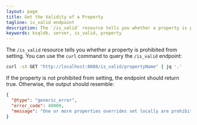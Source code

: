 ```yaml
---
layout: page
title: Get the Validity of a Property
tagline: is_valid endpoint
description: The `/is_valid` resource tells you whether a property is prohibited from setting.
keywords: ksqldb, server, is_valid, property
---
```


The `/is_valid` resource tells you whether a property is prohibited from setting. You
can use the `curl` command to query the `/is_valid` endpoint:

```bash
curl -sX GET "http://localhost:8088/is_valid/propertyName" | jq '.'
```

If the property is not prohibited from setting, the endpoint should return true. Otherwise, the
output should resemble:

```json
{
  "@type": "generic_error",
  "error_code": 40000,
  "message": "One or more properties overrides set locally are prohibited by the KSQL server (use UNSET to reset their default value): [ksql.service.id]"
}
```
